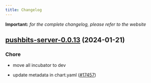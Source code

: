 ```yaml
---
title: Changelog
---
```


**Important:**
*for the complete changelog, please refer to the website*



## [pushbits-server-0.0.13](https://github.com/truecharts/charts/compare/pushbits-server-0.0.12...pushbits-server-0.0.13) (2024-01-21)

### Chore



- move all incubator to dev

- update metadata in chart.yaml ([#17457](https://github.com/truecharts/charts/issues/17457))